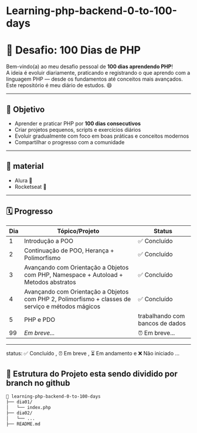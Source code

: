 # Learning-php-backend-0-to-100-days
# 🚀 Desafio: 100 Dias de PHP

Bem-vindo(a) ao meu desafio pessoal de **100 dias aprendendo PHP**!  
A ideia é evoluir diariamente, praticando e registrando o que aprendo com a linguagem PHP — desde os fundamentos até conceitos mais avançados. Este repositório é meu diário de estudos. 😄

---

## 🎯 Objetivo

- Aprender e praticar PHP por **100 dias consecutivos**
- Criar projetos pequenos, scripts e exercícios diários
- Evoluir gradualmente com foco em boas práticas e conceitos modernos
- Compartilhar o progresso com a comunidade

---

## 📝 material

  - Alura 📘
  - Rocketseat 🚀

---

## 🗓 Progresso

| Dia | Tópico/Projeto | Status |
|-----|----------------|--------|
| 1   | Introdução a POO | ✅ Concluído |
| 2   | Continuação de POO, Herança + Polimorfismo | ✅ Concluído |
| 3   | Avançando com Orientação a Objetos com PHP, Namespace + Autoload + Metodos abstratos| ✅ Concluído |
| 4   |  Avançando com Orientação a Objetos com PHP 2, Polimorfismo + classes de serviço e métodos mágicos | ✅ Concluído |
| 5   |  PHP e PDO | trabalhando com bancos de dados | ⏰ Em breve... |
| 99   | _Em breve..._  | ⏰ Em breve... |
---

status: ✅ Concluído ,  ⏰ Em breve , ⏳ Em andamento e ❌ Não iniciado ...

## 📁 Estrutura do Projeto esta sendo dividido por branch no github

```bash
📂 learning-php-backend-0-to-100-days
├── dia01/
│   └── index.php
├── dia02/
│   └── ...
├── README.md

